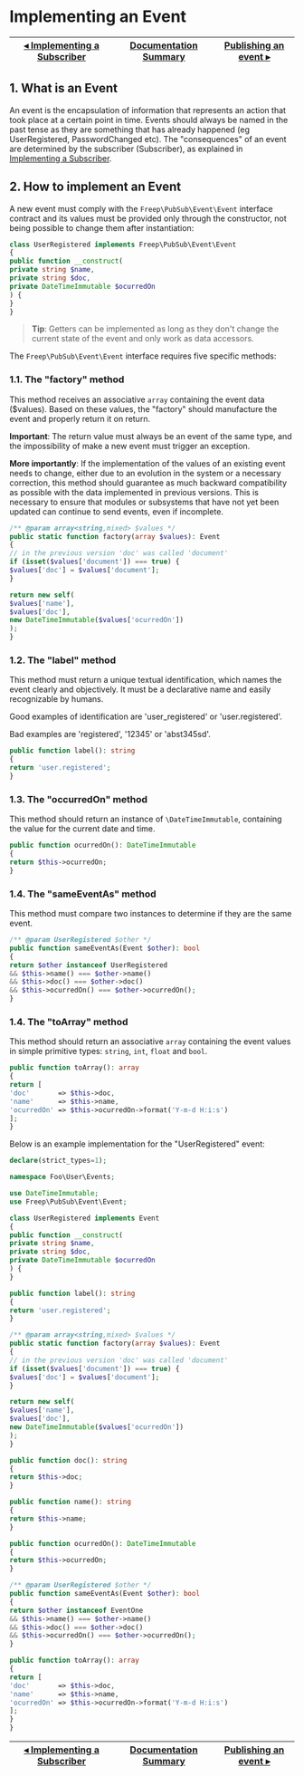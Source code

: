 # Implementing an Event

[◂ Implementing a Subscriber](07-implementing-a-subscriber.md) | [Documentation Summary](index.md) | [Publishing an event ▸](09-publishing-an-event.md)
-- | -- | --

## 1. What is an Event

An event is the encapsulation of information that represents an action that took place at a certain point in time. Events should always be named in the past tense as they are something that has already happened (eg UserRegistered, PasswordChanged etc). The "consequences" of an event are determined by the subscriber (Subscriber), as explained in [Implementing a Subscriber](07-implementing-a-subscriber.md).

## 2. How to implement an Event

A new event must comply with the `Freep\PubSub\Event\Event` interface contract and its values must be provided only through the constructor, not being possible to change them after instantiation:

```php
class UserRegistered implements Freep\PubSub\Event\Event
{
public function __construct(
private string $name,
private string $doc,
private DateTimeImmutable $ocurredOn
) {
}
}
```

> **Tip**: Getters can be implemented as long as they don't change the current state of the event and only work as data accessors.

The `Freep\PubSub\Event\Event` interface requires five specific methods:

### 1.1. The "factory" method

This method receives an associative `array` containing the event data ($values). Based on these values, the "factory" should manufacture the event and properly return it on return.

**Important**: The return value must always be an event of the same type, and the impossibility of make a new event must trigger an exception.

**More importantly**: If the implementation of the values of an existing event needs to change, either due to an evolution in the system or a necessary correction, this method should guarantee as much backward compatibility as possible with the data implemented in previous versions. This is necessary to ensure that modules or subsystems that have not yet been updated can continue to send events, even if incomplete.

```php
/** @param array<string,mixed> $values */
public static function factory(array $values): Event
{
// in the previous version 'doc' was called 'document'
if (isset($values['document']) === true) {
$values['doc'] = $values['document'];
}

return new self(
$values['name'],
$values['doc'],
new DateTimeImmutable($values['ocurredOn'])
);
}
```

### 1.2. The "label" method

This method must return a unique textual identification, which names the event clearly and objectively. It must be a declarative name and easily recognizable by humans.

Good examples of identification are 'user_registered' or 'user.registered'.

Bad examples are 'registered', '12345' or 'abst345sd'.

```php
public function label(): string
{
return 'user.registered';
}
```

### 1.3. The "occurredOn" method

This method should return an instance of `\DateTimeImmutable`, containing the value for the current date and time.

```php
public function ocurredOn(): DateTimeImmutable
{
return $this->ocurredOn;
}
```

### 1.4. The "sameEventAs" method

This method must compare two instances to determine if they are the same event.

```php
/** @param UserRegistered $other */
public function sameEventAs(Event $other): bool
{
return $other instanceof UserRegistered
&& $this->name() === $other->name()
&& $this->doc() === $other->doc()
&& $this->ocurredOn() === $other->ocurredOn();
}
```

### 1.4. The "toArray" method

This method should return an associative `array` containing the event values in simple primitive types: `string`, `int`, `float` and `bool`.

```php
public function toArray(): array
{
return [
'doc'       => $this->doc,
'name'      => $this->name,
'ocurredOn' => $this->ocurredOn->format('Y-m-d H:i:s')
];
}
```

Below is an example implementation for the "UserRegistered" event:

```php
declare(strict_types=1);

namespace Foo\User\Events;

use DateTimeImmutable;
use Freep\PubSub\Event\Event;

class UserRegistered implements Event
{
public function __construct(
private string $name,
private string $doc,
private DateTimeImmutable $ocurredOn
) {
}

public function label(): string
{
return 'user.registered';
}

/** @param array<string,mixed> $values */
public static function factory(array $values): Event
{
// in the previous version 'doc' was called 'document'
if (isset($values['document']) === true) {
$values['doc'] = $values['document'];
}

return new self(
$values['name'],
$values['doc'],
new DateTimeImmutable($values['ocurredOn'])
);
}

public function doc(): string
{
return $this->doc;
}

public function name(): string
{
return $this->name;
}

public function ocurredOn(): DateTimeImmutable
{
return $this->ocurredOn;
}

/** @param UserRegistered $other */
public function sameEventAs(Event $other): bool
{
return $other instanceof EventOne
&& $this->name() === $other->name()
&& $this->doc() === $other->doc()
&& $this->ocurredOn() === $other->ocurredOn();
}

public function toArray(): array
{
return [
'doc'       => $this->doc,
'name'      => $this->name,
'ocurredOn' => $this->ocurredOn->format('Y-m-d H:i:s')
];
}
}
```

[◂ Implementing a Subscriber](07-implementing-a-subscriber.md) | [Documentation Summary](index.md) | [Publishing an event ▸](09-publishing-an-event.md)
-- | -- | --

